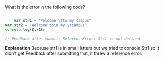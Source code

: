 What is the error in the following code?
```javascript

	var str1 = "Welcome \tto my campus"
var str2 = "Welcome to\n my \tcampus"
console.log(Str1);
 
// Feedback after submit: ReferenceError: Str1 is not defined

```
**Explanation**
Because str1 is in small letters but we tried to console Str1 so it didn’t get Feedback after submitting that, it threw a reference error.